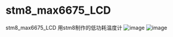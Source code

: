 # stm8_max6675_LCD
stm8_max6675_LCD
用stm8制作的低功耗温度计
![image](https://user-images.githubusercontent.com/6859028/184327240-79c5e673-ec5c-4732-adfb-c6e9ac1d9137.png)
![image](https://user-images.githubusercontent.com/6859028/184327351-f428bd9a-e75e-48a4-8780-b34cecc4892f.png)
